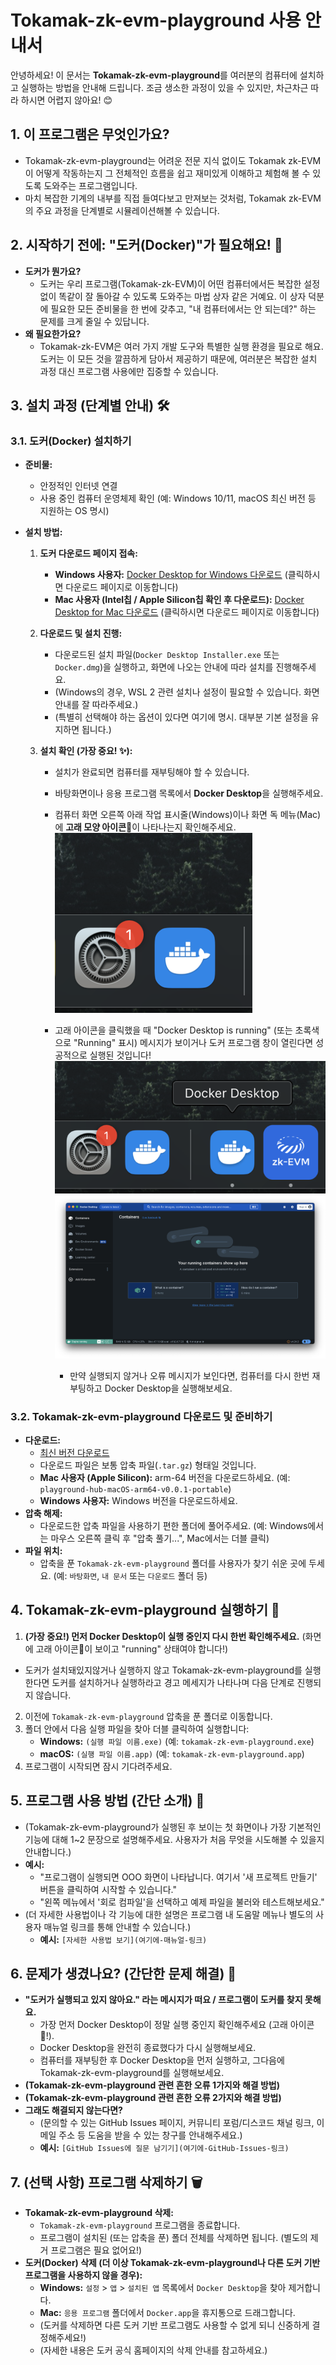 # Tokamak-zk-evm-playground 사용 안내서

안녕하세요! 이 문서는 **Tokamak-zk-evm-playground**를 여러분의 컴퓨터에 설치하고 실행하는 방법을 안내해 드립니다. 조금 생소한 과정이 있을 수 있지만, 차근차근 따라 하시면 어렵지 않아요! 😊

## 1. 이 프로그램은 무엇인가요?

- Tokamak-zk-evm-playground는 어려운 전문 지식 없이도 Tokamak zk-EVM이 어떻게 작동하는지 그 전체적인 흐름을 쉽고 재미있게 이해하고 체험해 볼 수 있도록 도와주는 프로그램입니다.
- 마치 복잡한 기계의 내부를 직접 들여다보고 만져보는 것처럼, Tokamak zk-EVM의 주요 과정을 단계별로 시뮬레이션해볼 수 있습니다.

## 2. 시작하기 전에: "도커(Docker)"가 필요해요! 🐳

- **도커가 뭔가요?**
  - 도커는 우리 프로그램(Tokamak-zk-EVM)이 어떤 컴퓨터에서든 복잡한 설정 없이 똑같이 잘 돌아갈 수 있도록 도와주는 마법 상자 같은 거예요. 이 상자 덕분에 필요한 모든 준비물을 한 번에 갖추고, "내 컴퓨터에서는 안 되는데?" 하는 문제를 크게 줄일 수 있답니다.
- **왜 필요한가요?**
  - Tokamak-zk-EVM은 여러 가지 개발 도구와 특별한 실행 환경을 필요로 해요. 도커는 이 모든 것을 깔끔하게 담아서 제공하기 때문에, 여러분은 복잡한 설치 과정 대신 프로그램 사용에만 집중할 수 있습니다.

## 3. 설치 과정 (단계별 안내) 🛠️

### 3.1. 도커(Docker) 설치하기

- **준비물:**
  - 안정적인 인터넷 연결
  - 사용 중인 컴퓨터 운영체제 확인 (예: Windows 10/11, macOS 최신 버전 등 지원하는 OS 명시)
- **설치 방법:**

  1.  **도커 다운로드 페이지 접속:**
      - **Windows 사용자:** [Docker Desktop for Windows 다운로드](https://www.docker.com/products/docker-desktop/) (클릭하시면 다운로드 페이지로 이동합니다)
      - **Mac 사용자 (Intel칩 / Apple Silicon칩 확인 후 다운로드):** [Docker Desktop for Mac 다운로드](https://www.docker.com/products/docker-desktop/) (클릭하시면 다운로드 페이지로 이동합니다)
  2.  **다운로드 및 설치 진행:**
      - 다운로드된 설치 파일(`Docker Desktop Installer.exe` 또는 `Docker.dmg`)을 실행하고, 화면에 나오는 안내에 따라 설치를 진행해주세요.
      - (Windows의 경우, WSL 2 관련 설치나 설정이 필요할 수 있습니다. 화면 안내를 잘 따라주세요.)
      - (특별히 선택해야 하는 옵션이 있다면 여기에 명시. 대부분 기본 설정을 유지하면 됩니다.)
  3.  **설치 확인 (가장 중요! ✨):**

      - 설치가 완료되면 컴퓨터를 재부팅해야 할 수 있습니다.
      - 바탕화면이나 응용 프로그램 목록에서 **Docker Desktop**을 실행해주세요.
      - 컴퓨터 화면 오른쪽 아래 작업 표시줄(Windows)이나 화면 독 메뉴(Mac)에 **고래 모양 아이콘**🐳이 나타나는지 확인해주세요.
        ![Docker 설치 성공 - MacOS](./assets/images/4-1.png)
      - 고래 아이콘을 클릭했을 때 "Docker Desktop is running" (또는 초록색으로 "Running" 표시) 메시지가 보이거나 도커 프로그램 창이 열린다면 성공적으로 실행된 것입니다!
        ![Docker 실행 성공 - MacOS](./assets/images/4-2.png)
        ![Docker 실행 성공 - MacOS](./assets/images/4-3.png)

        - 만약 실행되지 않거나 오류 메시지가 보인다면, 컴퓨터를 다시 한번 재부팅하고 Docker Desktop을 실행해보세요.

### 3.2. Tokamak-zk-evm-playground 다운로드 및 준비하기

- **다운로드:**
  - [최신 버전 다운로드](https://github.com/tokamak-network/Tokamak-zk-EVM-playgrounds/releases/tag/0.0.1-alpha)
  - 다운로드 파일은 보통 압축 파일(`.tar.gz`) 형태일 것입니다.
  - **Mac 사용자 (Apple Silicon):** arm-64 버전을 다운로드하세요. (예: `playground-hub-macOS-arm64-v0.0.1-portable`)
  - **Windows 사용자:** Windows 버전을 다운로드하세요.
- **압축 해제:**
  - 다운로드한 압축 파일을 사용하기 편한 폴더에 풀어주세요. (예: Windows에서는 마우스 오른쪽 클릭 후 "압축 풀기...", Mac에서는 더블 클릭)
- **파일 위치:**
  - 압축을 푼 `Tokamak-zk-evm-playground` 폴더를 사용자가 찾기 쉬운 곳에 두세요. (예: `바탕화면`, `내 문서` 또는 `다운로드` 폴더 등)

## 4. Tokamak-zk-evm-playground 실행하기 🚀

1.  **(가장 중요!) 먼저 Docker Desktop이 실행 중인지 다시 한번 확인해주세요.** (화면에 고래 아이콘🐳이 보이고 "running" 상태여야 합니다!)

- 도커가 설치돼있지않거나 실행하지 않고 Tokamak-zk-evm-playground를 실행한다면 도커를 설치하거나 실행하라고 경고 메세지가 나타나며 다음 단계로 진행되지 않습니다.

2.  이전에 `Tokamak-zk-evm-playground` 압축을 푼 폴더로 이동합니다.
3.  폴더 안에서 다음 실행 파일을 찾아 더블 클릭하여 실행합니다:
    - **Windows:** `(실행 파일 이름.exe)` (예: `tokamak-zk-evm-playground.exe`)
    - **macOS:** `(실행 파일 이름.app)` (예: `tokamak-zk-evm-playground.app`)
4.  프로그램이 시작되면 잠시 기다려주세요.

## 5. 프로그램 사용 방법 (간단 소개) 📖

- (Tokamak-zk-evm-playground가 실행된 후 보이는 첫 화면이나 가장 기본적인 기능에 대해 1~2 문장으로 설명해주세요. 사용자가 처음 무엇을 시도해볼 수 있을지 안내합니다.)
- **예시:**
  - "프로그램이 실행되면 OOO 화면이 나타납니다. 여기서 '새 프로젝트 만들기' 버튼을 클릭하여 시작할 수 있습니다."
  - "왼쪽 메뉴에서 '회로 컴파일'을 선택하고 예제 파일을 불러와 테스트해보세요."
- (더 자세한 사용법이나 각 기능에 대한 설명은 프로그램 내 도움말 메뉴나 별도의 사용자 매뉴얼 링크를 통해 안내할 수 있습니다.)
  - **예시:** `[자세한 사용법 보기](여기에-매뉴얼-링크)`

## 6. 문제가 생겼나요? (간단한 문제 해결) 🤔

- **"도커가 실행되고 있지 않아요." 라는 메시지가 떠요 / 프로그램이 도커를 찾지 못해요.**
  - 가장 먼저 Docker Desktop이 정말 실행 중인지 확인해주세요 (고래 아이콘🐳!).
  - Docker Desktop을 완전히 종료했다가 다시 실행해보세요.
  - 컴퓨터를 재부팅한 후 Docker Desktop을 먼저 실행하고, 그다음에 Tokamak-zk-evm-playground를 실행해보세요.
- **(Tokamak-zk-evm-playground 관련 흔한 오류 1가지와 해결 방법)**
- **(Tokamak-zk-evm-playground 관련 흔한 오류 2가지와 해결 방법)**
- **그래도 해결되지 않는다면?**
  - (문의할 수 있는 GitHub Issues 페이지, 커뮤니티 포럼/디스코드 채널 링크, 이메일 주소 등 도움을 받을 수 있는 창구를 안내해주세요.)
  - **예시:** `[GitHub Issues에 질문 남기기](여기에-GitHub-Issues-링크)`

## 7. (선택 사항) 프로그램 삭제하기 🗑️

- **Tokamak-zk-evm-playground 삭제:**
  - `Tokamak-zk-evm-playground` 프로그램을 종료합니다.
  - 프로그램이 설치된 (또는 압축을 푼) 폴더 전체를 삭제하면 됩니다. (별도의 제거 프로그램은 필요 없어요!)
- **도커(Docker) 삭제 (더 이상 Tokamak-zk-evm-playground나 다른 도커 기반 프로그램을 사용하지 않을 경우):**
  - **Windows:** `설정` > `앱` > `설치된 앱` 목록에서 `Docker Desktop`을 찾아 제거합니다.
  - **Mac:** `응용 프로그램` 폴더에서 `Docker.app`을 휴지통으로 드래그합니다.
  - (도커를 삭제하면 다른 도커 기반 프로그램도 사용할 수 없게 되니 신중하게 결정해주세요!)
  - (자세한 내용은 도커 공식 홈페이지의 삭제 안내를 참고하세요.)

